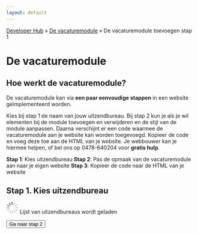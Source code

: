 ```yaml
---
layout: default
---
```


[Developer Hub](/) &raquo; [De vacaturemodule](/vacaturemodule/) &raquo; De vacaturemodule toevoegen stap 1

# De vacaturemodule

## Hoe werkt de vacaturemodule?

De vacaturemodule kan via **een paar eenvoudige stappen** in een website ge&iuml;mplementeerd worden.

Kies bij stap 1 de naam van jouw uitzendbureau. Bij stap 2 kun je als je wil elementen bij de module toevoegen en verwijderen en de stijl van de module
aanpassen. Daarna verschijnt er een code waarmee de vacaturemodule aan je website kan worden toegevoegd. Kopieer de code en voeg deze toe aan de HTML van je
website. Je webbouwer kan je hiermee helpen, of bel ons op 0478-640204 voor **gratis hulp**.

**Stap 1**: Kies uitzendbureau
**Stap 2**: Pas de opmaak van de vacaturemodule aan naar je eigen website
**Stap 3**: Kopieer de code naar de HTML van je website

## Stap 1. Kies uitzendbureau

<form class="form-horizontal" id="form-step-one" action="vacaturemodule-stap-twee.html">

  <div class="form-group">
    <div class="col-sm-6">
      <p class="form-control-static" id="recruiter-list-loader">
        <img src="/images/loading.gif" alt="Even geduld." class="loader--small" />
        Lijst van uitzendbureaus wordt geladen
      </p>
    </div>
    <div>
      <input type="hidden" name="description" value="true" />
      <input type="hidden" name="placetime" value="true" />
    </div>
    <div class="col-sm-6">
      <input type="submit" class="btn btn-primary" value="Ga naar stap 2" />
    </div>
  </div>

</form>

<script src="/javascripts/external/uri.js"></script>
<script src="/javascripts/external/hex_sha1.js"></script>
<script src="/javascripts/api-clients/uitzendbureau-nl-api.js"></script>
<script src="/javascripts/widgets/recruiter.js"></script>
<script src="/javascripts/job-module/job-module.js"></script>
<script src="/javascripts/job-module/job-module-controller.js"></script>
